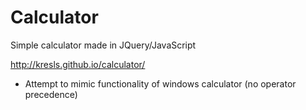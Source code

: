 # Calculator
Simple calculator made in JQuery/JavaScript

http://kresls.github.io/calculator/

* Attempt to mimic functionality of windows calculator (no operator precedence)
